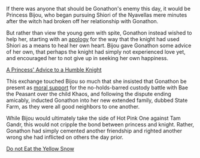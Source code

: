 <!-- title: Good Neighbors -->

If there was anyone that should be Gonathon's enemy this day, it would be Princess Bijou, who began pursuing Shiori of the Nyavellas mere minutes after the witch had broken off her relationship with Gonathon.

But rather than view the young gem with spite, Gonathon instead wished to help her, starting with an [apology](https://youtu.be/alQr5XqoUPs?t=8142) for the way that the knight had used Shiori as a means to heal her own heart. Bijou gave Gonathon some advice of her own, that perhaps the knight had simply not experienced love yet, and encouraged her to not give up in seeking her own happiness.

[A Princess' Advice to a Humble Knight](#embed:https://youtu.be/alQr5XqoUPs?t=8282)

This exchange touched Bijou so much that she insisted that Gonathon be present as [moral support](https://youtu.be/alQr5XqoUPs?t=11861) for the no-holds-barred custody battle with Bae the Peasant over the child Khaos, and following the dispute ending amicably, inducted Gonathon into her new extended family, dubbed State Farm, as they were all good neighbors to one another.

While Bijou would ultimately take the side of Hot Pink One against Tam Gandr, this would not cripple the bond between princess and knight. Rather, Gonathon had simply cemented another friendship and righted another wrong she had inflicted on others the day prior.

[Do not Eat the Yellow Snow](#embed:https://youtu.be/alQr5XqoUPs?t=11794)